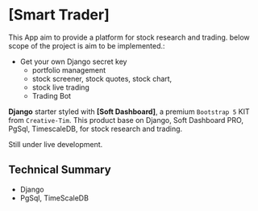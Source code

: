 # [Smart Trader]
This App aim to provide a platform for stock research and trading. below scope of the project is aim to be implemented.:
* Get your own Django secret key
	* portfolio management
    * stock screener,  stock quotes, stock chart,
    * stock live trading
    * Trading Bot

**Django** starter styled with **[Soft Dashboard]**, a premium `Bootstrap 5` KIT from `Creative-Tim`.
This product base on Django, Soft Dashboard PRO, PgSql, TimescaleDB, 
for stock research and trading.

Still under live development.

## Technical Summary
* Django
*  PgSql, TimeScaleDB
